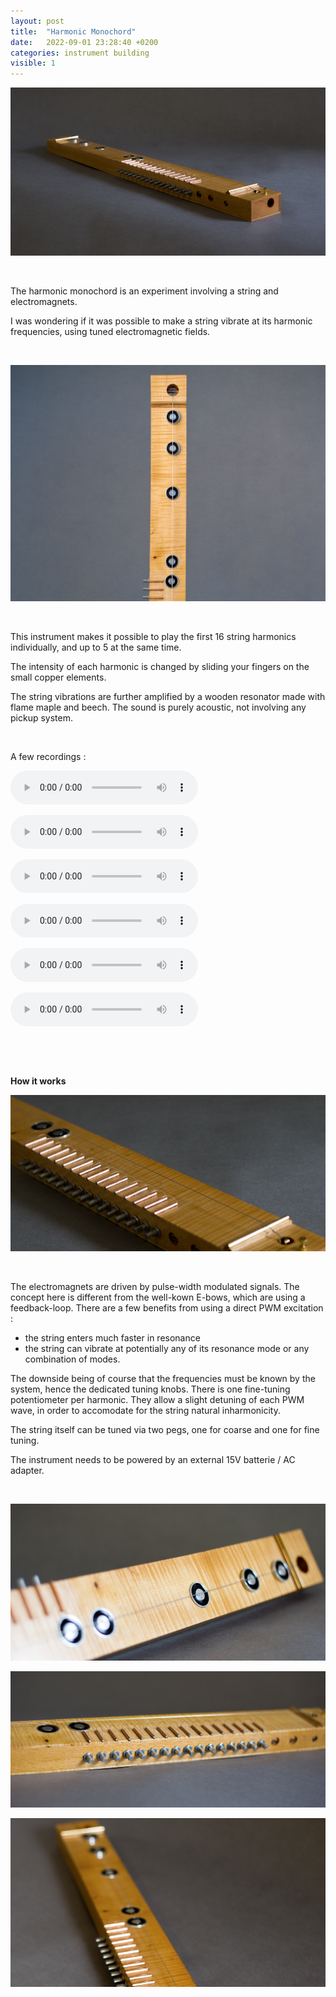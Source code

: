 ```yaml
---
layout: post
title:  "Harmonic Monochord"
date:   2022-09-01 23:28:40 +0200
categories: instrument building
visible: 1
---
```


![alt text](/assets/images/monochord_1.png "monochord pic 1")

<p>&nbsp;</p>

The harmonic monochord is an experiment involving a string and electromagnets. 

I was wondering if it was possible to make a string vibrate at its harmonic frequencies, using tuned electromagnetic fields. 

<p>&nbsp;</p>

![alt text](/assets/images/monochord_2.png "monochord pic 2")

<p>&nbsp;</p>

This instrument makes it possible to play the first 16 string harmonics individually, and up to 5 at the same time.

The intensity of each harmonic is changed by sliding your fingers on the small copper elements.

The string vibrations are further amplified by a wooden resonator made with flame maple and beech.
The sound is purely acoustic, not involving any pickup system.

<p>&nbsp;</p>

A few recordings : 

<audio src="/assets/sounds/ZOOM0031.mp3" controls></audio>

<audio src="/assets/sounds/ZOOM0032.mp3" controls></audio>

<audio src="/assets/sounds/ZOOM0033.mp3" controls></audio>

<audio src="/assets/sounds/ZOOM0034.mp3" controls></audio>

<audio src="/assets/sounds/ZOOM0035.mp3" controls></audio>

<audio src="/assets/sounds/ZOOM0036.mp3" controls></audio>

<p>&nbsp;</p>
<p>&nbsp;</p>

**How it works**

![alt text](/assets/images/monochord_5.png "monochord pic 5")

<p>&nbsp;</p>

The electromagnets are driven by pulse-width modulated signals. The concept here is different from the  well-kown E-bows, which are using a feedback-loop. There are a few benefits from using a direct PWM excitation :
- the string enters much faster in resonance
- the string can vibrate at potentially any of its resonance mode or any combination of modes.

The downside being of course that the frequencies must be known by the system, hence the dedicated tuning knobs.
There is one fine-tuning potentiometer per harmonic. They allow a slight detuning of each PWM wave, in order to accomodate for the string natural inharmonicity.

The string itself can be tuned via two pegs, one for coarse and one for fine tuning.

The instrument needs to be powered by an external 15V batterie / AC adapter.

<p>&nbsp;</p>

![alt text](/assets/images/monochord_7.png "monochord pic 7")

![alt text](/assets/images/monochord_8.png "monochord pic 8")

![alt text](/assets/images/monochord_4.png "monochord pic 4")


